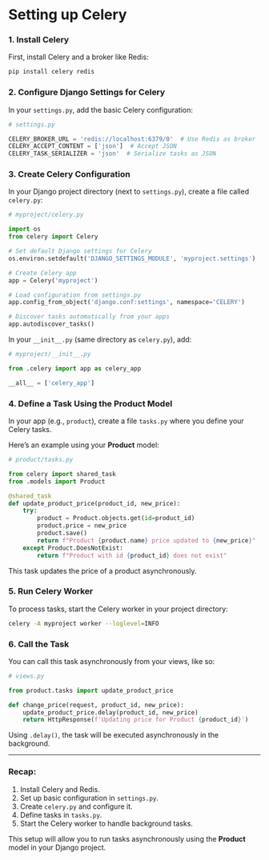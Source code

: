 # Setting up Celery

### **1. Install Celery**

First, install Celery and a broker like Redis:

```bash
pip install celery redis
```

### **2. Configure Django Settings for Celery**

In your `settings.py`, add the basic Celery configuration:

```python
# settings.py

CELERY_BROKER_URL = 'redis://localhost:6379/0'  # Use Redis as broker
CELERY_ACCEPT_CONTENT = ['json']  # Accept JSON
CELERY_TASK_SERIALIZER = 'json'  # Serialize tasks as JSON
```

### **3. Create Celery Configuration**

In your Django project directory (next to `settings.py`), create a file called `celery.py`:

```python
# myproject/celery.py

import os
from celery import Celery

# Set default Django settings for Celery
os.environ.setdefault('DJANGO_SETTINGS_MODULE', 'myproject.settings')

# Create Celery app
app = Celery('myproject')

# Load configuration from settings.py
app.config_from_object('django.conf:settings', namespace='CELERY')

# Discover tasks automatically from your apps
app.autodiscover_tasks()
```

In your `__init__.py` (same directory as `celery.py`), add:

```python
# myproject/__init__.py

from .celery import app as celery_app

__all__ = ['celery_app']
```

### **4. Define a Task Using the Product Model**

In your app (e.g., `product`), create a file `tasks.py` where you define your Celery tasks.

Here’s an example using your **Product** model:

```python
# product/tasks.py

from celery import shared_task
from .models import Product

@shared_task
def update_product_price(product_id, new_price):
    try:
        product = Product.objects.get(id=product_id)
        product.price = new_price
        product.save()
        return f"Product {product.name} price updated to {new_price}"
    except Product.DoesNotExist:
        return f"Product with id {product_id} does not exist"
```

This task updates the price of a product asynchronously.

### **5. Run Celery Worker**

To process tasks, start the Celery worker in your project directory:

```bash
celery -A myproject worker --loglevel=INFO
```

### **6. Call the Task**

You can call this task asynchronously from your views, like so:

```python
# views.py

from product.tasks import update_product_price

def change_price(request, product_id, new_price):
    update_product_price.delay(product_id, new_price)
    return HttpResponse(f'Updating price for Product {product_id}')
```

Using `.delay()`, the task will be executed asynchronously in the background.

---

### Recap:
1. Install Celery and Redis.
2. Set up basic configuration in `settings.py`.
3. Create `celery.py` and configure it.
4. Define tasks in `tasks.py`.
5. Start the Celery worker to handle background tasks.

This setup will allow you to run tasks asynchronously using the **Product** model in your Django project.
